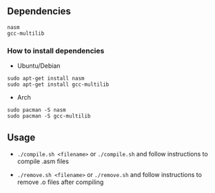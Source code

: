 ## Dependencies

```
nasm
gcc-multilib
```

### How to install dependencies

* Ubuntu/Debian
```
sudo apt-get install nasm 
sudo apt-get install gcc-multilib
```

* Arch

```
sudo pacman -S nasm
sudo pacman -S gcc-multilib
```

## Usage

* ```./compile.sh <filename>``` or ```./compile.sh``` and follow instructions to compile .asm files 

* ```./remove.sh <filename>``` or ```./remove.sh``` and follow instructions to remove .o files after compiling
